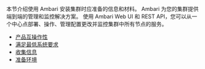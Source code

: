 本节介绍使用 Ambari 安装集群时应准备的信息和材料。 Ambari 为您的集群提供端到端的管理和监控解决方案。 使用 Ambari Web UI 和 REST API，您可以从一个中心点部署、操作、管理配置更改并监控集群中所有节点的服务。

- [产品互操作性](https://devlive.org/docs/ApacheAmbari/InstallationUpgrade/installation/GettingReady/ProductInteroperability)
- [满足最低系统要求](https://devlive.org/docs/apache-ambari/InstallationUpgrade/Installation/GettingReady/MeetMinimumSystemRequirements)
- [收集信息](https://devlive.org/docs/ApacheAmbari/InstallationUpgrade/Installation/GettingReady/CollectInformation)
- [准备环境](https://devlive.org/docs/ApacheAmbari/InstallationUpgrade/Installation/GettingReady/PrepareTheEnvironment)